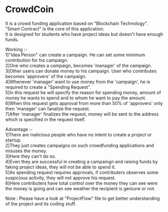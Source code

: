 # CrowdCoin  
It is a crowd funding application based on "Blockchain Technology".  
"Smart Contract" is the core of this application.  
It is designed for students who have project ideas but doesn't have enough funds.  
  
Working :-  
1]"Idea Person" can create a campaign. He can set some minimum contribution for his campaign.  
2]One who creates a campaign, becomes 'manager' of the campaign.  
3]Other users can donate money to his campaign. User who contributes becomes 'approvers' of the campaign.    
4]Whenever 'manager' want to use money from the 'campaign', he is required to create a "Spending Request".      
5]In this request he will specify the reason for spending money, amount of money he wants to spend and to whom he want to pay the amount.    
6]When this request gets approval from more than 50% of 'approvers' only then 'manager' can fanalize the request.  
7]After 'manager' finalizes the request, money will be sent to the address which is specified in the request itself.  
  
Advantage :-  
1]There are malicious people who have no intent to create a project or startup.  
2]They just creates campaigns on such crowdfunding applications and misuses the money.  
3]Here they can't do so.  
4]Even they are successful in creating a campaingn and raising funds by faking project ideas, they will not be able to spend it.  
5]As spending request requires approvals, if contributers observes some suspicious activity, they will not approve his request.  
6]Here contributers have total control over the money they can see were the money is going and can see weather the recipient is geniune or not.  
    
Note : Please have a look at "ProjectFlow" file to get better understanding of the project and its coding stuff.  
      
